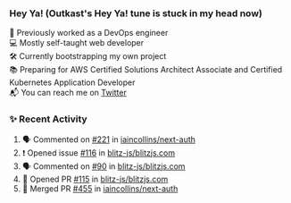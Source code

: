 ### Hey Ya! (Outkast's Hey Ya! tune is stuck in my head now)

💼 Previously worked as a DevOps engineer  
💻 Mostly self-taught web developer  
🛠️ Currently bootstrapping my own project  
📚 Preparing for AWS Certified Solutions Architect Associate and Certified Kubernetes Application Developer  
📬 You can reach me on [Twitter](https://twitter.com/LoriKarikari)  

### ✨ Recent Activity

<!--START_SECTION:activity-->
1. 🗣 Commented on [#221](https://github.com//iaincollins/next-auth/issues/221) in [iaincollins/next-auth](https://github.com//iaincollins/next-auth)
2. ❗️ Opened issue [#116](https://github.com//blitz-js/blitzjs.com/issues/116) in [blitz-js/blitzjs.com](https://github.com//blitz-js/blitzjs.com)
3. 🗣 Commented on [#90](https://github.com//blitz-js/blitzjs.com/issues/90) in [blitz-js/blitzjs.com](https://github.com//blitz-js/blitzjs.com)
4. 💪 Opened PR [#115](https://github.com//blitz-js/blitzjs.com/pull/115) in [blitz-js/blitzjs.com](https://github.com//blitz-js/blitzjs.com)
5. 🎉 Merged PR [#455](https://github.com//iaincollins/next-auth/pull/455) in [iaincollins/next-auth](https://github.com//iaincollins/next-auth)
<!--END_SECTION:activity-->
